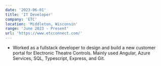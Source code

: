 ```yaml
---
date: '2023-06-01'
title: 'IT Developer'
company: 'ETC'
location: 'Middleton, Wisconsin'
range: 'June 2023 - Present'
url: 'https://www.etcconnect.com/'
---
```


- Worked as a fullstack developer to design and build a new customer portal for Electronic Theatre Controls. Mainly used Angular, Azure Services, SQL, Typescript, Express, and Git.

